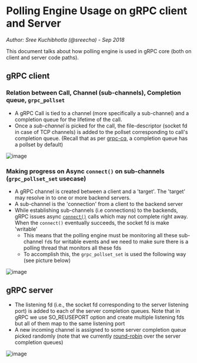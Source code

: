 # Polling Engine Usage on gRPC client and Server

_Author: Sree Kuchibhotla (@sreecha) - Sep 2018_

This document talks about how polling engine is used in gRPC core (both on client and server code paths).

## gRPC client

### Relation between Call, Channel (sub-channels), Completion queue, `grpc_pollset`
- A gRPC Call is tied to a channel (more specifically a sub-channel) and a completion queue for the lifetime of the call.
- Once a _sub-channel_ is picked for the call, the file-descriptor (socket fd in case of TCP channels) is added to the pollset corresponding to call's completion queue. (Recall that as per [grpc-cq](grpc-cq.md), a completion queue has a pollset by default)

![image](/doc/images/grpc-call-channel-cq.png)

### Making progress on Async `connect()` on sub-channels  (`grpc_pollset_set` usecase)
- A gRPC channel is created between a client and a 'target'. The 'target' may resolve in to one or more backend servers.
- A sub-channel is the 'connection' from a client to the backend server
- While establishing sub-channels (i.e connections) to the backends, gRPC issues async [`connect()`](https://github.com/grpc/grpc/blob/v1.15.1/src/core/lib/iomgr/tcp_client_posix.cc#L296) calls which may not complete right away.  When the `connect()` eventually succeeds, the socket fd is make 'writable'
  - This means that the polling engine must be monitoring all these sub-channel `fd`s for writable events and we need to make sure there is a polling thread that monitors all these fds
  - To accomplish this, the `grpc_pollset_set` is used the following way (see picture below)

![image](/doc/images/grpc-client-lb-pss.png)

## gRPC server

- The listening fd (i.e., the socket fd corresponding to the server listening port) is added to each of the server completion queues. Note that in gRPC we use SO_REUSEPORT option and create multiple listening fds but all of them map to the same listening port
- A new incoming channel is assigned to some server completion queue picked randomly (note that we currently [round-robin](https://github.com/grpc/grpc/blob/v1.15.1/src/core/lib/iomgr/tcp_server_posix.cc#L231) over the server completion queues)

![image](/doc/images/grpc-server-cq-fds.png)
